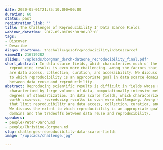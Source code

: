 ```yaml
---
date: 2020-05-01T21:25:10.000+00:00
duration: 60
status: past
registration_link: ''
title: The Challenges of Reproducibility In Data Scarce Fields
webinar_datetime: 2017-05-09T09:00:00-07:00
tags:
- Discover
- Describe
disqus_shortname: thechallengesofreproducibilityindatascarcef
vimeoID: 216719282
slides: "/uploads/borgman_darch-dataone_reproducibility_final.pdf"
short_abstract: In data scarce fields, which characterizes much of the earth sciences,
  reproducing results is even more challenging. Among the factors that limit reproducibility
  are data access, collection, curation, and accessibility. We discuss the extent
  to which reproducibility is an appropriate goal in data scarce domains and the tradeoffs
  between data reuse and reproducibility.
abstract: Reproducing scientific results is difficult in fields whose research is
  characterized by large volumes of data, computationally intensive methods, and high
  degrees of standardization. In data scarce fields, which characterizes much of the
  earth sciences, reproducing results is even more challenging. Among the factors
  that limit reproducibility are data access, collection, curation, and accessibility.
  We discuss the extent to which reproducibility is an appropriate goal in data scarce
  domains and the tradeoffs between data reuse and reproducibility.
speakers:
- people/Peter-Darch.md
- people/Christine-Borgman.md
slug: challenges-reproducibility-data-scarce-fields
image: "/uploads/challenge.jpg"

---
```

